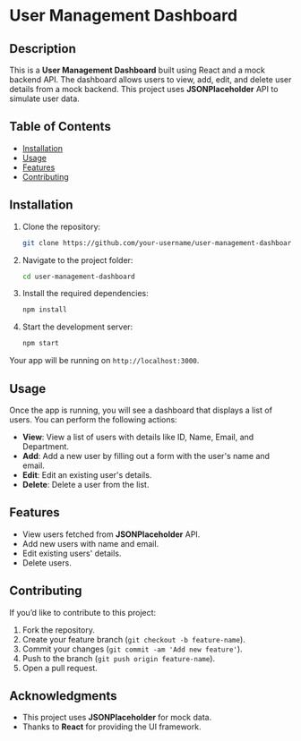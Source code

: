 # User Management Dashboard

## Description

This is a **User Management Dashboard** built using React and a mock backend API. The dashboard allows users to view, add, edit, and delete user details from a mock backend. This project uses **JSONPlaceholder** API to simulate user data.

## Table of Contents

- [Installation](#installation)
- [Usage](#usage)
- [Features](#features)
- [Contributing](#contributing)


## Installation

1. Clone the repository:

    ```bash
    git clone https://github.com/your-username/user-management-dashboard.git
    ```

2. Navigate to the project folder:

    ```bash
    cd user-management-dashboard
    ```

3. Install the required dependencies:

    ```bash
    npm install
    ```

4. Start the development server:

    ```bash
    npm start
    ```

Your app will be running on `http://localhost:3000`.

## Usage

Once the app is running, you will see a dashboard that displays a list of users. You can perform the following actions:

- **View**: View a list of users with details like ID, Name, Email, and Department.
- **Add**: Add a new user by filling out a form with the user's name and email.
- **Edit**: Edit an existing user's details.
- **Delete**: Delete a user from the list.

## Features

- View users fetched from **JSONPlaceholder** API.
- Add new users with name and email.
- Edit existing users' details.
- Delete users.

## Contributing

If you’d like to contribute to this project:

1. Fork the repository.
2. Create your feature branch (`git checkout -b feature-name`).
3. Commit your changes (`git commit -am 'Add new feature'`).
4. Push to the branch (`git push origin feature-name`).
5. Open a pull request.



## Acknowledgments

- This project uses **JSONPlaceholder** for mock data.
- Thanks to **React** for providing the UI framework.
